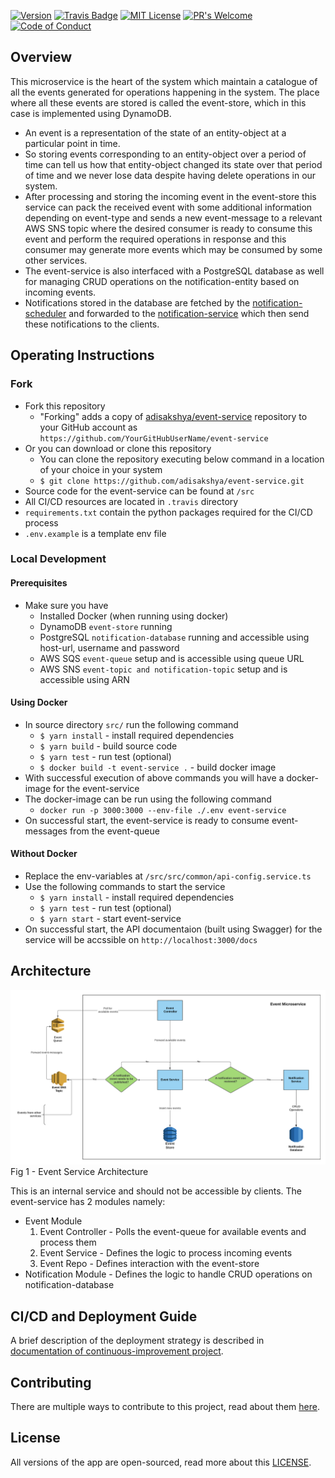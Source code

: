 [![Version](https://img.shields.io/docker/v/adisakshya/event-service/latest?logo=docker&logoColor=white)](https://hub.docker.com/r/adisakshya/event-service)
[![Travis Badge](https://img.shields.io/travis/com/adisakshya/event-service/master?logo=travis)](https://travis-ci.com/github/adisakshya/event-service)
[![MIT License](https://img.shields.io/github/license/adisakshya/event-service)](https://github.com/adisakshya/event-service/blob/master/LICENSE)
[![PR's Welcome](https://img.shields.io/badge/PRs-welcome-brightgreen.svg?style=flat)](https://github.com/adisakshya/event-service/pulls)
[![Code of Conduct](https://img.shields.io/badge/code%20of-conduct-ff69b4.svg?style=flat)](https://continuous-improvement.readthedocs.io/en/latest/md/community/code_of_conduct.html)  


## Overview

This microservice is the heart of the system which maintain a catalogue of all the events generated for operations happening in the system. The place where all these events are stored is called the event-store, which in this case is implemented using DynamoDB. 

- An event is a representation of the state of an entity-object at a particular point in time. 
- So storing events corresponding to an entity-object over a period of time can tell us how that entity-object changed its state over that period of time and we never lose data despite having delete operations in our system.
- After processing and storing the incoming event in the event-store this service can pack the received event with some additional information depending on event-type and sends a new event-message to a relevant AWS SNS topic where the desired consumer is ready to consume this event and perform the required operations in response and this consumer may generate more events which may be consumed by some other services. 
- The event-service is also interfaced with a PostgreSQL database as well for managing CRUD operations on the notification-entity based on incoming events. 
- Notifications stored in the database are fetched by the [notification-scheduler](https://github.com/adisakshya/custom-scheduler) and forwarded to the [notification-service](https://github.com/adisakshya/notification-service) which then send these notifications to the clients.

## Operating Instructions

### Fork

- Fork this repository
	- "Forking" adds a copy of [adisakshya/event-service](https://github.com/adisakshya/event-service/) repository to your GitHub account as `https://github.com/YourGitHubUserName/event-service`
- Or you can download or clone this repository
	- You can clone the repository executing below command in a location of your choice in your system
	- ```$ git clone https://github.com/adisakshya/event-service.git```
- Source code for the event-service can be found at ```/src```
- All CI/CD resources are located in ```.travis``` directory
- ```requirements.txt``` contain the python packages required for the CI/CD process
- ```.env.example``` is a template env file

### Local Development

#### Prerequisites

- Make sure you have
    - Installed Docker (when running using docker)
    - DynamoDB ```event-store``` running
    - PostgreSQL ```notification-database``` running and accessible using host-url, username and password
    - AWS SQS ```event-queue``` setup and is accessible using queue URL
    - AWS SNS ```event-topic and notification-topic``` setup and is accessible using ARN

#### Using Docker

- In source directory ```src/``` run the following command
	- ```$ yarn install``` - install required dependencies
	- ```$ yarn build``` - build source code
	- ```$ yarn test``` - run test (optional)
	- ```$ docker build -t event-service .``` - build docker image
- With successful execution of above commands you will have a docker-image for the event-service
- The docker-image can be run using the following command
    - ```docker run -p 3000:3000 --env-file ./.env event-service```
- On successful start, the event-service is ready to consume event-messages from the event-queue

#### Without Docker

- Replace the env-variables at ```/src/src/common/api-config.service.ts```
- Use the following commands to start the service
    - ```$ yarn install``` - install required dependencies
    - ```$ yarn test``` - run test (optional)
    - ```$ yarn start``` - start event-service
- On successful start, the API documentaion (built using Swagger) for the service will be accssible on ```http://localhost:3000/docs```

## Architecture

![Event Service Architecture](https://raw.githubusercontent.com/adisakshya/event-service/master/assets/event-service-architecture.png) Fig 1 - Event Service Architecture

This is an internal service and should not be accessible by clients. The event-service has 2 modules namely:

- Event Module
    1. Event Controller - Polls the event-queue for available events and process them
    2. Event Service - Defines the logic to process incoming events
    3. Event Repo - Defines interaction with the event-store
- Notification Module - Defines the logic to handle CRUD operations on notification-database

## CI/CD and Deployment Guide

A brief description of the deployment strategy is described in [documentation of continuous-improvement project](https://continuous-improvement.readthedocs.io).

## Contributing

There are multiple ways to contribute to this project, read about them [here](https://continuous-improvement.readthedocs.io/en/latest/md/community/contributing.html).

## License

All versions of the app are open-sourced, read more about this [LICENSE](https://github.com/adisakshya/event-service/blob/master/LICENSE).
